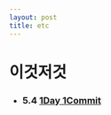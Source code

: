 ```yaml
---
layout: post
title: etc
---
```


# 이것저것 

* ### 5.4 [1Day 1Commit](http://ykss.github.io/1day1commit)